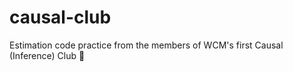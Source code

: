 # causal-club
Estimation code practice from the members of WCM's first Causal (Inference) Club :yellow_heart:
